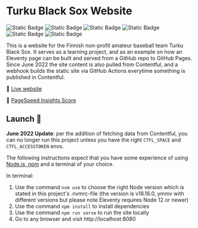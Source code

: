 # Turku Black Sox Website
![Static Badge](https://img.shields.io/badge/HTML5-orange?logo=HTML5) ![Static Badge](https://img.shields.io/badge/CSS3-blue?logo=CSS3) ![Static Badge](https://img.shields.io/badge/JavaScript-yellow?logo=JavaScript) ![Static Badge](https://img.shields.io/badge/Bootstrap-3.4.1-purple?logo=Bootstrap) ![Static Badge](https://img.shields.io/badge/jQuery-3.6.0-blue?logo=jQuery) ![Static Badge](https://img.shields.io/badge/Eleventy-2.0.1-black?logo=Eleventy)


This is a website for the Finnish non-profit amateur baseball team Turku Black Sox. It serves as a learning project, and as an example on how an Eleventy page can be built and served from a GitHub repo to GitHub Pages. Since June 2022 the site content is also pulled from Contentful, and a webhook builds the static site via GitHub Actions everytime something is published in Contentful.

🔗 [Live website](https://www.turkublacksox.fi)

🔗 <a href="https://pagespeed.web.dev/analysis?url=https%3A%2F%2Fwww.turkublacksox.fi%2F" target="_blank" rel="nofollow">PageSpeed Insights Score</a>

## Launch 🚀

**June 2022 Update**: per the addition of fetching data from Contentful, you can no longer run this project unless you have the right `CTFL_SPACE` and `CTFL_ACCESSTOKEN` envs.

The following instructions expect that you have some experience of using [Node.js, npm](https://docs.npmjs.com/downloading-and-installing-node-js-and-npm) and a terminal of your choice.

In terminal:

1. Use the command `nvm use` to choose the right Node version which is stated in this project's .nvmrc-file (the version is v18.16.0, ymmv with different versions but please note Eleventy requires Node 12 or newer)
2. Use the command `npm install` to install dependencies
3. Use the command `npm run serve` to run the site locally
4. Go to any browser and visit http://localhost:8080
